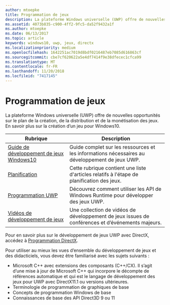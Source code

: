```yaml
---
author: mtoepke
title: Programmation de jeux
description: La plateforme Windows universelle (UWP) offre de nouvelles opportunités sur le plan de la création, de la distribution et de la monétisation des jeux. Découvrez comment créer un jeu ou porter un jeu existant.
ms.assetid: 4073b835-c900-4ff2-9fc5-da52f9432a1f
ms.author: mtoepke
ms.date: 06/13/2017
ms.topic: article
keywords: windows10, uwp, jeux, directx
ms.localizationpriority: medium
ms.openlocfilehash: 1642251ac7019d8bdf0216487eb7085d616863cf
ms.sourcegitcommit: cbe7cf620622a5e4df7414f9e38dfecec1cfca99
ms.translationtype: MT
ms.contentlocale: fr-FR
ms.lasthandoff: 11/20/2018
ms.locfileid: "7417145"
---
```

# <a name="game-programming"></a>Programmation de jeux

La plateforme Windows universelle (UWP) offre de nouvelles opportunités sur le plan de la création, de la distribution et de la monétisation des jeux. En savoir plus sur la création d’un jeu pour Windows10.

| Rubrique | Description |
|---------------------------------------------------------------------------------------------------------------------------------------------------|-------------------------------------------------------------------------------------------------------------------------------------------------------------------------------------------------------------------------------------------------------------------------------------------------------------------------------------------------------------------------------------------------------------------------------------------------------------------------------|
| [Guide de développement de jeux Windows10](e2e.md) | Guide complet sur les ressources et les informations nécessaires au développement de jeux UWP. |
| [Planification](planning.md) | Cette rubrique contient une liste d'articles relatifs à l'étape de planification des jeux. |
| [Programmation UWP](uwp-programming.md) | Découvrez comment utiliser les API de Windows Runtime pour développer des jeux UWP. |
| [Vidéos de développement de jeux](game-development-videos.md) | Une collection de vidéos de développement de jeux issues de conférences et d’événements majeurs. |

Pour en savoir plus sur le développement de jeux UWP avec DirectX, accédez à [Programmation DirectX](directx-programming.md).

Pour utiliser au mieux les vues d’ensemble du développement de jeux et des didacticiels, vous devez être familiarisé avec les sujets suivants :

-   Microsoft C++ avec extensions des composants (C++/CX). Il s’agit d’une mise à jour de Microsoft C++ qui incorpore le décompte de références automatique et qui est le langage de développement des jeux pour UWP avec DirectX11.1 ou versions ultérieures.
-   Terminologie de programmation de graphiques de base
-   Concepts de programmation Windows de base
-   Connaissances de base des API Direct3D 9 ou 11

 

 




